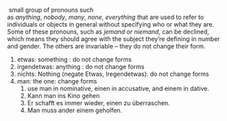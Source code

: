  small group of pronouns such as _anything_, _nobody_, _many_, _none_, _everything_ that are used to refer to individuals or objects in general without specifying who or what they are.
Some of these pronouns, such as _jemand or niemand_, can be declined, which means they should agree with the subject they’re defining in number and gender. The others are invariable – they do not change their form.


1. etwas: something : do not change forms
2. irgendetwas: anything : do not change forms
3. nichts: Nothing (negate Etwas, Iregendetwas): do not change forms
4. man: the one: change forms 
	1. use man in nominative, einen in accusative, and einem in dative.
	2. Kann man ins Kino gehen
	3. Er schafft es immer wieder, einen zu überraschen.
	4.  Man muss ander einem geholfen.